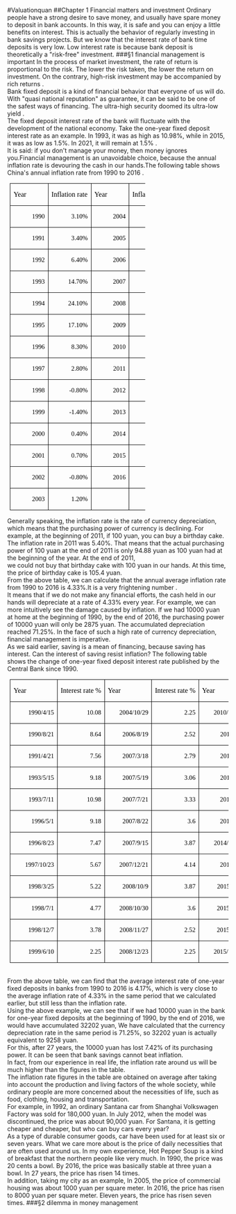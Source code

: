#Valuationquan
##Chapter 1
Financial matters and investment
Ordinary people have a strong desire to save money, and usually have spare money to deposit in bank accounts. In this way, it is safe and you can enjoy a little benefits on interest. This is actually the behavior of regularly investing in bank savings projects. But we know that the interest rate of bank time deposits is very low. Low interest rate is because bank deposit is theoretically a "risk-free" investment.
###§1 financial management is important
In the process of market investment, the rate of return is proportional to the risk. The lower the risk taken, the lower the return on investment. On the contrary, high-risk investment may be accompanied by rich returns .
<br>Bank fixed deposit is a kind of financial behavior that everyone of us will do. With "quasi national reputation" as guarantee, it can be said to be one of the safest ways of financing. The ultra-high security doomed its ultra-low yield .
<br>The fixed deposit interest rate of the bank will fluctuate with the development of the national economy. Take the one-year fixed deposit interest rate as an example. In 1993, it was as high as 10.98%, while in 2015, it was as low as 1.5%. In 2021, it will remain at 1.5% .
<br>It is said: if you don't manage your money, then money ignores you.Financial management is an unavoidable choice, because the annual inflation rate is devouring the cash in our hands.The following table shows China's annual inflation rate from 1990 to 2016 .
<table class="MsoNormalTable" border="1" cellspacing="0" cellpadding="0" width="311" style="width:233.6pt;margin-left:4.65pt;border-collapse:collapse;border:none">
 <tbody><tr style="height:13.5pt">
  <td width="72" nowrap="" style="width:54.0pt;border:solid windowtext 1.0pt;
  padding:0cm 5.4pt 0cm 5.4pt;height:13.5pt">
  <p class="MsoNormal" align="left" style="text-align:left"><span lang="EN-US" style="font-family:Consolas;color:black">Year</span></p>
  </td>
  <td width="84" nowrap="" style="width:62.8pt;border:solid windowtext 1.0pt;
  border-left:none;padding:0cm 5.4pt 0cm 5.4pt;height:13.5pt">
  <p class="MsoNormal" align="left" style="text-align:left"><span lang="EN-US" style="font-family:Consolas;color:black">Inflation rate</span></p>
  </td>
  <td width="72" nowrap="" style="width:54.0pt;border:solid windowtext 1.0pt;
  border-left:none;padding:0cm 5.4pt 0cm 5.4pt;height:13.5pt">
  <p class="MsoNormal" align="left" style="text-align:left"><span lang="EN-US" style="font-family:Consolas;color:black">Year</span></p>
  </td>
  <td width="84" nowrap="" style="width:62.8pt;border:solid windowtext 1.0pt;
  border-left:none;padding:0cm 5.4pt 0cm 5.4pt;height:13.5pt">
  <p class="MsoNormal" align="left" style="text-align:left"><span lang="EN-US" style="font-family:Consolas;color:black">Inflation rate</span></p>
  </td>
 </tr>
 <tr style="height:13.5pt">
  <td width="72" nowrap="" style="width:54.0pt;border:solid windowtext 1.0pt;
  border-top:none;padding:0cm 5.4pt 0cm 5.4pt;height:13.5pt">
  <p class="MsoNormal" align="right" style="text-align:right"><span lang="EN-US" style="font-size:11.0pt;font-family:宋体;color:black">1990</span></p>
  </td>
  <td width="84" nowrap="" style="width:62.8pt;border-top:none;border-left:none;
  border-bottom:solid windowtext 1.0pt;border-right:solid windowtext 1.0pt;
  padding:0cm 5.4pt 0cm 5.4pt;height:13.5pt">
  <p class="MsoNormal" align="right" style="text-align:right"><span lang="EN-US" style="font-size:11.0pt;font-family:宋体;color:black">3.10%</span></p>
  </td>
  <td width="72" nowrap="" style="width:54.0pt;border-top:none;border-left:none;
  border-bottom:solid windowtext 1.0pt;border-right:solid windowtext 1.0pt;
  padding:0cm 5.4pt 0cm 5.4pt;height:13.5pt">
  <p class="MsoNormal" align="right" style="text-align:right"><span lang="EN-US" style="font-size:11.0pt;font-family:宋体;color:black">2004</span></p>
  </td>
  <td width="84" nowrap="" style="width:62.8pt;border-top:none;border-left:none;
  border-bottom:solid windowtext 1.0pt;border-right:solid windowtext 1.0pt;
  padding:0cm 5.4pt 0cm 5.4pt;height:13.5pt">
  <p class="MsoNormal" align="right" style="text-align:right"><span lang="EN-US" style="font-size:11.0pt;font-family:宋体;color:black">3.90%</span></p>
  </td>
 </tr>
 <tr style="height:13.5pt">
  <td width="72" nowrap="" style="width:54.0pt;border:solid windowtext 1.0pt;
  border-top:none;padding:0cm 5.4pt 0cm 5.4pt;height:13.5pt">
  <p class="MsoNormal" align="right" style="text-align:right"><span lang="EN-US" style="font-size:11.0pt;font-family:宋体;color:black">1991</span></p>
  </td>
  <td width="84" nowrap="" style="width:62.8pt;border-top:none;border-left:none;
  border-bottom:solid windowtext 1.0pt;border-right:solid windowtext 1.0pt;
  padding:0cm 5.4pt 0cm 5.4pt;height:13.5pt">
  <p class="MsoNormal" align="right" style="text-align:right"><span lang="EN-US" style="font-size:11.0pt;font-family:宋体;color:black">3.40%</span></p>
  </td>
  <td width="72" nowrap="" style="width:54.0pt;border-top:none;border-left:none;
  border-bottom:solid windowtext 1.0pt;border-right:solid windowtext 1.0pt;
  padding:0cm 5.4pt 0cm 5.4pt;height:13.5pt">
  <p class="MsoNormal" align="right" style="text-align:right"><span lang="EN-US" style="font-size:11.0pt;font-family:宋体;color:black">2005</span></p>
  </td>
  <td width="84" nowrap="" style="width:62.8pt;border-top:none;border-left:none;
  border-bottom:solid windowtext 1.0pt;border-right:solid windowtext 1.0pt;
  padding:0cm 5.4pt 0cm 5.4pt;height:13.5pt">
  <p class="MsoNormal" align="right" style="text-align:right"><span lang="EN-US" style="font-size:11.0pt;font-family:宋体;color:black">1.80%</span></p>
  </td>
 </tr>
 <tr style="height:13.5pt">
  <td width="72" nowrap="" style="width:54.0pt;border:solid windowtext 1.0pt;
  border-top:none;padding:0cm 5.4pt 0cm 5.4pt;height:13.5pt">
  <p class="MsoNormal" align="right" style="text-align:right"><span lang="EN-US" style="font-size:11.0pt;font-family:宋体;color:black">1992</span></p>
  </td>
  <td width="84" nowrap="" style="width:62.8pt;border-top:none;border-left:none;
  border-bottom:solid windowtext 1.0pt;border-right:solid windowtext 1.0pt;
  padding:0cm 5.4pt 0cm 5.4pt;height:13.5pt">
  <p class="MsoNormal" align="right" style="text-align:right"><span lang="EN-US" style="font-size:11.0pt;font-family:宋体;color:black">6.40%</span></p>
  </td>
  <td width="72" nowrap="" style="width:54.0pt;border-top:none;border-left:none;
  border-bottom:solid windowtext 1.0pt;border-right:solid windowtext 1.0pt;
  padding:0cm 5.4pt 0cm 5.4pt;height:13.5pt">
  <p class="MsoNormal" align="right" style="text-align:right"><span lang="EN-US" style="font-size:11.0pt;font-family:宋体;color:black">2006</span></p>
  </td>
  <td width="84" nowrap="" style="width:62.8pt;border-top:none;border-left:none;
  border-bottom:solid windowtext 1.0pt;border-right:solid windowtext 1.0pt;
  padding:0cm 5.4pt 0cm 5.4pt;height:13.5pt">
  <p class="MsoNormal" align="right" style="text-align:right"><span lang="EN-US" style="font-size:11.0pt;font-family:宋体;color:black">1.50%</span></p>
  </td>
 </tr>
 <tr style="height:13.5pt">
  <td width="72" nowrap="" style="width:54.0pt;border:solid windowtext 1.0pt;
  border-top:none;padding:0cm 5.4pt 0cm 5.4pt;height:13.5pt">
  <p class="MsoNormal" align="right" style="text-align:right"><span lang="EN-US" style="font-size:11.0pt;font-family:宋体;color:black">1993</span></p>
  </td>
  <td width="84" nowrap="" style="width:62.8pt;border-top:none;border-left:none;
  border-bottom:solid windowtext 1.0pt;border-right:solid windowtext 1.0pt;
  padding:0cm 5.4pt 0cm 5.4pt;height:13.5pt">
  <p class="MsoNormal" align="right" style="text-align:right"><span lang="EN-US" style="font-size:11.0pt;font-family:宋体;color:black">14.70%</span></p>
  </td>
  <td width="72" nowrap="" style="width:54.0pt;border-top:none;border-left:none;
  border-bottom:solid windowtext 1.0pt;border-right:solid windowtext 1.0pt;
  padding:0cm 5.4pt 0cm 5.4pt;height:13.5pt">
  <p class="MsoNormal" align="right" style="text-align:right"><span lang="EN-US" style="font-size:11.0pt;font-family:宋体;color:black">2007</span></p>
  </td>
  <td width="84" nowrap="" style="width:62.8pt;border-top:none;border-left:none;
  border-bottom:solid windowtext 1.0pt;border-right:solid windowtext 1.0pt;
  padding:0cm 5.4pt 0cm 5.4pt;height:13.5pt">
  <p class="MsoNormal" align="right" style="text-align:right"><span lang="EN-US" style="font-size:11.0pt;font-family:宋体;color:black">4.80%</span></p>
  </td>
 </tr>
 <tr style="height:13.5pt">
  <td width="72" nowrap="" style="width:54.0pt;border:solid windowtext 1.0pt;
  border-top:none;padding:0cm 5.4pt 0cm 5.4pt;height:13.5pt">
  <p class="MsoNormal" align="right" style="text-align:right"><span lang="EN-US" style="font-size:11.0pt;font-family:宋体;color:black">1994</span></p>
  </td>
  <td width="84" nowrap="" style="width:62.8pt;border-top:none;border-left:none;
  border-bottom:solid windowtext 1.0pt;border-right:solid windowtext 1.0pt;
  padding:0cm 5.4pt 0cm 5.4pt;height:13.5pt">
  <p class="MsoNormal" align="right" style="text-align:right"><span lang="EN-US" style="font-size:11.0pt;font-family:宋体;color:black">24.10%</span></p>
  </td>
  <td width="72" nowrap="" style="width:54.0pt;border-top:none;border-left:none;
  border-bottom:solid windowtext 1.0pt;border-right:solid windowtext 1.0pt;
  padding:0cm 5.4pt 0cm 5.4pt;height:13.5pt">
  <p class="MsoNormal" align="right" style="text-align:right"><span lang="EN-US" style="font-size:11.0pt;font-family:宋体;color:black">2008</span></p>
  </td>
  <td width="84" nowrap="" style="width:62.8pt;border-top:none;border-left:none;
  border-bottom:solid windowtext 1.0pt;border-right:solid windowtext 1.0pt;
  padding:0cm 5.4pt 0cm 5.4pt;height:13.5pt">
  <p class="MsoNormal" align="right" style="text-align:right"><span lang="EN-US" style="font-size:11.0pt;font-family:宋体;color:black">5.90%</span></p>
  </td>
 </tr>
 <tr style="height:13.5pt">
  <td width="72" nowrap="" style="width:54.0pt;border:solid windowtext 1.0pt;
  border-top:none;padding:0cm 5.4pt 0cm 5.4pt;height:13.5pt">
  <p class="MsoNormal" align="right" style="text-align:right"><span lang="EN-US" style="font-size:11.0pt;font-family:宋体;color:black">1995</span></p>
  </td>
  <td width="84" nowrap="" style="width:62.8pt;border-top:none;border-left:none;
  border-bottom:solid windowtext 1.0pt;border-right:solid windowtext 1.0pt;
  padding:0cm 5.4pt 0cm 5.4pt;height:13.5pt">
  <p class="MsoNormal" align="right" style="text-align:right"><span lang="EN-US" style="font-size:11.0pt;font-family:宋体;color:black">17.10%</span></p>
  </td>
  <td width="72" nowrap="" style="width:54.0pt;border-top:none;border-left:none;
  border-bottom:solid windowtext 1.0pt;border-right:solid windowtext 1.0pt;
  padding:0cm 5.4pt 0cm 5.4pt;height:13.5pt">
  <p class="MsoNormal" align="right" style="text-align:right"><span lang="EN-US" style="font-size:11.0pt;font-family:宋体;color:black">2009</span></p>
  </td>
  <td width="84" nowrap="" style="width:62.8pt;border-top:none;border-left:none;
  border-bottom:solid windowtext 1.0pt;border-right:solid windowtext 1.0pt;
  padding:0cm 5.4pt 0cm 5.4pt;height:13.5pt">
  <p class="MsoNormal" align="right" style="text-align:right"><span lang="EN-US" style="font-size:11.0pt;font-family:宋体;color:black">-0.70%</span></p>
  </td>
 </tr>
 <tr style="height:13.5pt">
  <td width="72" nowrap="" style="width:54.0pt;border:solid windowtext 1.0pt;
  border-top:none;padding:0cm 5.4pt 0cm 5.4pt;height:13.5pt">
  <p class="MsoNormal" align="right" style="text-align:right"><span lang="EN-US" style="font-size:11.0pt;font-family:宋体;color:black">1996</span></p>
  </td>
  <td width="84" nowrap="" style="width:62.8pt;border-top:none;border-left:none;
  border-bottom:solid windowtext 1.0pt;border-right:solid windowtext 1.0pt;
  padding:0cm 5.4pt 0cm 5.4pt;height:13.5pt">
  <p class="MsoNormal" align="right" style="text-align:right"><span lang="EN-US" style="font-size:11.0pt;font-family:宋体;color:black">8.30%</span></p>
  </td>
  <td width="72" nowrap="" style="width:54.0pt;border-top:none;border-left:none;
  border-bottom:solid windowtext 1.0pt;border-right:solid windowtext 1.0pt;
  padding:0cm 5.4pt 0cm 5.4pt;height:13.5pt">
  <p class="MsoNormal" align="right" style="text-align:right"><span lang="EN-US" style="font-size:11.0pt;font-family:宋体;color:black">2010</span></p>
  </td>
  <td width="84" nowrap="" style="width:62.8pt;border-top:none;border-left:none;
  border-bottom:solid windowtext 1.0pt;border-right:solid windowtext 1.0pt;
  padding:0cm 5.4pt 0cm 5.4pt;height:13.5pt">
  <p class="MsoNormal" align="right" style="text-align:right"><span lang="EN-US" style="font-size:11.0pt;font-family:宋体;color:black">3.30%</span></p>
  </td>
 </tr>
 <tr style="height:13.5pt">
  <td width="72" nowrap="" style="width:54.0pt;border:solid windowtext 1.0pt;
  border-top:none;padding:0cm 5.4pt 0cm 5.4pt;height:13.5pt">
  <p class="MsoNormal" align="right" style="text-align:right"><span lang="EN-US" style="font-size:11.0pt;font-family:宋体;color:black">1997</span></p>
  </td>
  <td width="84" nowrap="" style="width:62.8pt;border-top:none;border-left:none;
  border-bottom:solid windowtext 1.0pt;border-right:solid windowtext 1.0pt;
  padding:0cm 5.4pt 0cm 5.4pt;height:13.5pt">
  <p class="MsoNormal" align="right" style="text-align:right"><span lang="EN-US" style="font-size:11.0pt;font-family:宋体;color:black">2.80%</span></p>
  </td>
  <td width="72" nowrap="" style="width:54.0pt;border-top:none;border-left:none;
  border-bottom:solid windowtext 1.0pt;border-right:solid windowtext 1.0pt;
  padding:0cm 5.4pt 0cm 5.4pt;height:13.5pt">
  <p class="MsoNormal" align="right" style="text-align:right"><span lang="EN-US" style="font-size:11.0pt;font-family:宋体;color:black">2011</span></p>
  </td>
  <td width="84" nowrap="" style="width:62.8pt;border-top:none;border-left:none;
  border-bottom:solid windowtext 1.0pt;border-right:solid windowtext 1.0pt;
  padding:0cm 5.4pt 0cm 5.4pt;height:13.5pt">
  <p class="MsoNormal" align="right" style="text-align:right"><span lang="EN-US" style="font-size:11.0pt;font-family:宋体;color:black">5.40%</span></p>
  </td>
 </tr>
 <tr style="height:13.5pt">
  <td width="72" nowrap="" style="width:54.0pt;border:solid windowtext 1.0pt;
  border-top:none;padding:0cm 5.4pt 0cm 5.4pt;height:13.5pt">
  <p class="MsoNormal" align="right" style="text-align:right"><span lang="EN-US" style="font-size:11.0pt;font-family:宋体;color:black">1998</span></p>
  </td>
  <td width="84" nowrap="" style="width:62.8pt;border-top:none;border-left:none;
  border-bottom:solid windowtext 1.0pt;border-right:solid windowtext 1.0pt;
  padding:0cm 5.4pt 0cm 5.4pt;height:13.5pt">
  <p class="MsoNormal" align="right" style="text-align:right"><span lang="EN-US" style="font-size:11.0pt;font-family:宋体;color:black">-0.80%</span></p>
  </td>
  <td width="72" nowrap="" style="width:54.0pt;border-top:none;border-left:none;
  border-bottom:solid windowtext 1.0pt;border-right:solid windowtext 1.0pt;
  padding:0cm 5.4pt 0cm 5.4pt;height:13.5pt">
  <p class="MsoNormal" align="right" style="text-align:right"><span lang="EN-US" style="font-size:11.0pt;font-family:宋体;color:black">2012</span></p>
  </td>
  <td width="84" nowrap="" style="width:62.8pt;border-top:none;border-left:none;
  border-bottom:solid windowtext 1.0pt;border-right:solid windowtext 1.0pt;
  padding:0cm 5.4pt 0cm 5.4pt;height:13.5pt">
  <p class="MsoNormal" align="right" style="text-align:right"><span lang="EN-US" style="font-size:11.0pt;font-family:宋体;color:black">2.60%</span></p>
  </td>
 </tr>
 <tr style="height:13.5pt">
  <td width="72" nowrap="" style="width:54.0pt;border:solid windowtext 1.0pt;
  border-top:none;padding:0cm 5.4pt 0cm 5.4pt;height:13.5pt">
  <p class="MsoNormal" align="right" style="text-align:right"><span lang="EN-US" style="font-size:11.0pt;font-family:宋体;color:black">1999</span></p>
  </td>
  <td width="84" nowrap="" style="width:62.8pt;border-top:none;border-left:none;
  border-bottom:solid windowtext 1.0pt;border-right:solid windowtext 1.0pt;
  padding:0cm 5.4pt 0cm 5.4pt;height:13.5pt">
  <p class="MsoNormal" align="right" style="text-align:right"><span lang="EN-US" style="font-size:11.0pt;font-family:宋体;color:black">-1.40%</span></p>
  </td>
  <td width="72" nowrap="" style="width:54.0pt;border-top:none;border-left:none;
  border-bottom:solid windowtext 1.0pt;border-right:solid windowtext 1.0pt;
  padding:0cm 5.4pt 0cm 5.4pt;height:13.5pt">
  <p class="MsoNormal" align="right" style="text-align:right"><span lang="EN-US" style="font-size:11.0pt;font-family:宋体;color:black">2013</span></p>
  </td>
  <td width="84" nowrap="" style="width:62.8pt;border-top:none;border-left:none;
  border-bottom:solid windowtext 1.0pt;border-right:solid windowtext 1.0pt;
  padding:0cm 5.4pt 0cm 5.4pt;height:13.5pt">
  <p class="MsoNormal" align="right" style="text-align:right"><span lang="EN-US" style="font-size:11.0pt;font-family:宋体;color:black">3.20%</span></p>
  </td>
 </tr>
 <tr style="height:13.5pt">
  <td width="72" nowrap="" style="width:54.0pt;border:solid windowtext 1.0pt;
  border-top:none;padding:0cm 5.4pt 0cm 5.4pt;height:13.5pt">
  <p class="MsoNormal" align="right" style="text-align:right"><span lang="EN-US" style="font-size:11.0pt;font-family:宋体;color:black">2000</span></p>
  </td>
  <td width="84" nowrap="" style="width:62.8pt;border-top:none;border-left:none;
  border-bottom:solid windowtext 1.0pt;border-right:solid windowtext 1.0pt;
  padding:0cm 5.4pt 0cm 5.4pt;height:13.5pt">
  <p class="MsoNormal" align="right" style="text-align:right"><span lang="EN-US" style="font-size:11.0pt;font-family:宋体;color:black">0.40%</span></p>
  </td>
  <td width="72" nowrap="" style="width:54.0pt;border-top:none;border-left:none;
  border-bottom:solid windowtext 1.0pt;border-right:solid windowtext 1.0pt;
  padding:0cm 5.4pt 0cm 5.4pt;height:13.5pt">
  <p class="MsoNormal" align="right" style="text-align:right"><span lang="EN-US" style="font-size:11.0pt;font-family:宋体;color:black">2014</span></p>
  </td>
  <td width="84" nowrap="" style="width:62.8pt;border-top:none;border-left:none;
  border-bottom:solid windowtext 1.0pt;border-right:solid windowtext 1.0pt;
  padding:0cm 5.4pt 0cm 5.4pt;height:13.5pt">
  <p class="MsoNormal" align="right" style="text-align:right"><span lang="EN-US" style="font-size:11.0pt;font-family:宋体;color:black">1.50%</span></p>
  </td>
 </tr>
 <tr style="height:13.5pt">
  <td width="72" nowrap="" style="width:54.0pt;border:solid windowtext 1.0pt;
  border-top:none;padding:0cm 5.4pt 0cm 5.4pt;height:13.5pt">
  <p class="MsoNormal" align="right" style="text-align:right"><span lang="EN-US" style="font-size:11.0pt;font-family:宋体;color:black">2001</span></p>
  </td>
  <td width="84" nowrap="" style="width:62.8pt;border-top:none;border-left:none;
  border-bottom:solid windowtext 1.0pt;border-right:solid windowtext 1.0pt;
  padding:0cm 5.4pt 0cm 5.4pt;height:13.5pt">
  <p class="MsoNormal" align="right" style="text-align:right"><span lang="EN-US" style="font-size:11.0pt;font-family:宋体;color:black">0.70%</span></p>
  </td>
  <td width="72" nowrap="" style="width:54.0pt;border-top:none;border-left:none;
  border-bottom:solid windowtext 1.0pt;border-right:solid windowtext 1.0pt;
  padding:0cm 5.4pt 0cm 5.4pt;height:13.5pt">
  <p class="MsoNormal" align="right" style="text-align:right"><span lang="EN-US" style="font-size:11.0pt;font-family:宋体;color:black">2015</span></p>
  </td>
  <td width="84" nowrap="" style="width:62.8pt;border-top:none;border-left:none;
  border-bottom:solid windowtext 1.0pt;border-right:solid windowtext 1.0pt;
  padding:0cm 5.4pt 0cm 5.4pt;height:13.5pt">
  <p class="MsoNormal" align="right" style="text-align:right"><span lang="EN-US" style="font-size:11.0pt;font-family:宋体;color:black">1.40%</span></p>
  </td>
 </tr>
 <tr style="height:13.5pt">
  <td width="72" nowrap="" style="width:54.0pt;border:solid windowtext 1.0pt;
  border-top:none;padding:0cm 5.4pt 0cm 5.4pt;height:13.5pt">
  <p class="MsoNormal" align="right" style="text-align:right"><span lang="EN-US" style="font-size:11.0pt;font-family:宋体;color:black">2002</span></p>
  </td>
  <td width="84" nowrap="" style="width:62.8pt;border-top:none;border-left:none;
  border-bottom:solid windowtext 1.0pt;border-right:solid windowtext 1.0pt;
  padding:0cm 5.4pt 0cm 5.4pt;height:13.5pt">
  <p class="MsoNormal" align="right" style="text-align:right"><span lang="EN-US" style="font-size:11.0pt;font-family:宋体;color:black">-0.80%</span></p>
  </td>
  <td width="72" nowrap="" style="width:54.0pt;border-top:none;border-left:none;
  border-bottom:solid windowtext 1.0pt;border-right:solid windowtext 1.0pt;
  padding:0cm 5.4pt 0cm 5.4pt;height:13.5pt">
  <p class="MsoNormal" align="right" style="text-align:right"><span lang="EN-US" style="font-size:11.0pt;font-family:宋体;color:black">2016</span></p>
  </td>
  <td width="84" nowrap="" style="width:62.8pt;border-top:none;border-left:none;
  border-bottom:solid windowtext 1.0pt;border-right:solid windowtext 1.0pt;
  padding:0cm 5.4pt 0cm 5.4pt;height:13.5pt">
  <p class="MsoNormal" align="right" style="text-align:right"><span lang="EN-US" style="font-size:11.0pt;font-family:宋体;color:black">3%</span></p>
  </td>
 </tr>
 <tr style="height:13.5pt">
  <td width="72" nowrap="" style="width:54.0pt;border:solid windowtext 1.0pt;
  border-top:none;padding:0cm 5.4pt 0cm 5.4pt;height:13.5pt">
  <p class="MsoNormal" align="right" style="text-align:right"><span lang="EN-US" style="font-size:11.0pt;font-family:宋体;color:black">2003</span></p>
  </td>
  <td width="84" nowrap="" style="width:62.8pt;border-top:none;border-left:none;
  border-bottom:solid windowtext 1.0pt;border-right:solid windowtext 1.0pt;
  padding:0cm 5.4pt 0cm 5.4pt;height:13.5pt">
  <p class="MsoNormal" align="right" style="text-align:right"><span lang="EN-US" style="font-size:11.0pt;font-family:宋体;color:black">1.20%</span></p>
  </td>
  <td width="72" nowrap="" style="width:54.0pt;border-top:none;border-left:none;
  border-bottom:solid windowtext 1.0pt;border-right:solid windowtext 1.0pt;
  padding:0cm 5.4pt 0cm 5.4pt;height:13.5pt"></td>
  <td width="84" nowrap="" style="width:62.8pt;border-top:none;border-left:none;
  border-bottom:solid windowtext 1.0pt;border-right:solid windowtext 1.0pt;
  padding:0cm 5.4pt 0cm 5.4pt;height:13.5pt"></td>
 </tr>
</tbody></table>		
Generally speaking, the inflation rate is the rate of currency depreciation, which means that the purchasing power of currency is declining. For example, at the beginning of 2011, if 100 yuan, you can buy a birthday cake. The inflation rate in 2011 was 5.40%. That means that the actual purchasing power of 100 yuan at the end of 2011 is only 94.88 yuan as 100 yuan had at the beginning of the year. At the end of 2011, 
<br>we could not buy that birthday cake with 100 yuan in our hands. At this time, the price of birthday cake is 105.4 yuan.
<br>From the above table, we can calculate that the annual average inflation rate from 1990 to 2016 is 4.33%.It is a very frightening number .
<br>It means that if we do not make any financial efforts, the cash held in our hands will depreciate at a rate of 4.33% every year. For example, we can more intuitively see the damage caused by inflation. If we had 10000 yuan at home at the beginning of 1990, by the end of 2016, the purchasing power of 10000 yuan will only be 2875 yuan. The accumulated depreciation reached 71.25%. 
In the face of such a high rate of currency depreciation, financial management is imperative.
<br>As we said earlier, saving is a mean of financing, because saving has interest. Can the interest of saving resist inflation? The following table shows the change of one-year fixed deposit interest rate published by the Central Bank since 1990.
<table class="MsoNormalTable" border="1" cellspacing="0" cellpadding="0" width="504" style="width:378.0pt;margin-left:4.65pt;border-collapse:collapse;border:none">
 <tbody><tr style="height:13.5pt">
  <td width="93" nowrap="" style="width:70.0pt;border:solid windowtext 1.0pt;
  padding:0cm 5.4pt 0cm 5.4pt;height:13.5pt">
  <p class="MsoNormal" align="left" style="text-align:left"><span lang="EN-US" style="font-family:Consolas;color:black">Year</span></p>
  </td>
  <td width="76" nowrap="" style="width:57.0pt;border:solid windowtext 1.0pt;
  border-left:none;padding:0cm 5.4pt 0cm 5.4pt;height:13.5pt">
  <p class="MsoNormal" align="left" style="text-align:left"><span lang="EN-US" style="font-family:Consolas;color:black">Interest rate %</span></p>
  </td>
  <td width="93" nowrap="" style="width:70.0pt;border:solid windowtext 1.0pt;
  border-left:none;padding:0cm 5.4pt 0cm 5.4pt;height:13.5pt">
  <p class="MsoNormal" align="left" style="text-align:left"><span lang="EN-US" style="font-family:Consolas;color:black">Year</span></p>
  </td>
  <td width="76" nowrap="" style="width:57.0pt;border:solid windowtext 1.0pt;
  border-left:none;padding:0cm 5.4pt 0cm 5.4pt;height:13.5pt">
  <p class="MsoNormal" align="left" style="text-align:left"><span lang="EN-US" style="font-family:Consolas;color:black">Interest rate %</span></p>
  </td>
  <td width="93" nowrap="" style="width:70.0pt;border:solid windowtext 1.0pt;
  border-left:none;padding:0cm 5.4pt 0cm 5.4pt;height:13.5pt">
  <p class="MsoNormal" align="left" style="text-align:left"><span lang="EN-US" style="font-family:Consolas;color:black">Year</span></p>
  </td>
  <td width="72" nowrap="" style="width:54.0pt;border:solid windowtext 1.0pt;
  border-left:none;padding:0cm 5.4pt 0cm 5.4pt;height:13.5pt">
  <p class="MsoNormal" align="left" style="text-align:left"><span lang="EN-US" style="font-family:Consolas;color:black">Interest rate %</span></p>
  </td>
 </tr>
 <tr style="height:13.5pt">
  <td width="93" nowrap="" style="width:70.0pt;border:solid windowtext 1.0pt;
  border-top:none;padding:0cm 5.4pt 0cm 5.4pt;height:13.5pt">
  <p class="MsoNormal" align="right" style="text-align:right"><span lang="EN-US" style="font-size:11.0pt;font-family:宋体;color:black">1990/4/15</span></p>
  </td>
  <td width="76" nowrap="" style="width:57.0pt;border-top:none;border-left:none;
  border-bottom:solid windowtext 1.0pt;border-right:solid windowtext 1.0pt;
  padding:0cm 5.4pt 0cm 5.4pt;height:13.5pt">
  <p class="MsoNormal" align="right" style="text-align:right"><span lang="EN-US" style="font-size:11.0pt;font-family:宋体;color:black">10.08</span></p>
  </td>
  <td width="93" nowrap="" style="width:70.0pt;border-top:none;border-left:none;
  border-bottom:solid windowtext 1.0pt;border-right:solid windowtext 1.0pt;
  padding:0cm 5.4pt 0cm 5.4pt;height:13.5pt">
  <p class="MsoNormal" align="right" style="text-align:right"><span lang="EN-US" style="font-size:11.0pt;font-family:宋体;color:black">2004/10/29</span></p>
  </td>
  <td width="76" nowrap="" style="width:57.0pt;border-top:none;border-left:none;
  border-bottom:solid windowtext 1.0pt;border-right:solid windowtext 1.0pt;
  padding:0cm 5.4pt 0cm 5.4pt;height:13.5pt">
  <p class="MsoNormal" align="right" style="text-align:right"><span lang="EN-US" style="font-size:11.0pt;font-family:宋体;color:black">2.25</span></p>
  </td>
  <td width="93" nowrap="" style="width:70.0pt;border-top:none;border-left:none;
  border-bottom:solid windowtext 1.0pt;border-right:solid windowtext 1.0pt;
  padding:0cm 5.4pt 0cm 5.4pt;height:13.5pt">
  <p class="MsoNormal" align="right" style="text-align:right"><span lang="EN-US" style="font-size:11.0pt;font-family:宋体;color:black">2010/12/26</span></p>
  </td>
  <td width="72" nowrap="" style="width:54.0pt;border-top:none;border-left:none;
  border-bottom:solid windowtext 1.0pt;border-right:solid windowtext 1.0pt;
  padding:0cm 5.4pt 0cm 5.4pt;height:13.5pt">
  <p class="MsoNormal" align="right" style="text-align:right"><span lang="EN-US" style="font-size:11.0pt;font-family:宋体;color:black">2.75</span></p>
  </td>
 </tr>
 <tr style="height:13.5pt">
  <td width="93" nowrap="" style="width:70.0pt;border:solid windowtext 1.0pt;
  border-top:none;padding:0cm 5.4pt 0cm 5.4pt;height:13.5pt">
  <p class="MsoNormal" align="right" style="text-align:right"><span lang="EN-US" style="font-size:11.0pt;font-family:宋体;color:black">1990/8/21</span></p>
  </td>
  <td width="76" nowrap="" style="width:57.0pt;border-top:none;border-left:none;
  border-bottom:solid windowtext 1.0pt;border-right:solid windowtext 1.0pt;
  padding:0cm 5.4pt 0cm 5.4pt;height:13.5pt">
  <p class="MsoNormal" align="right" style="text-align:right"><span lang="EN-US" style="font-size:11.0pt;font-family:宋体;color:black">8.64</span></p>
  </td>
  <td width="93" nowrap="" style="width:70.0pt;border-top:none;border-left:none;
  border-bottom:solid windowtext 1.0pt;border-right:solid windowtext 1.0pt;
  padding:0cm 5.4pt 0cm 5.4pt;height:13.5pt">
  <p class="MsoNormal" align="right" style="text-align:right"><span lang="EN-US" style="font-size:11.0pt;font-family:宋体;color:black">2006/8/19</span></p>
  </td>
  <td width="76" nowrap="" style="width:57.0pt;border-top:none;border-left:none;
  border-bottom:solid windowtext 1.0pt;border-right:solid windowtext 1.0pt;
  padding:0cm 5.4pt 0cm 5.4pt;height:13.5pt">
  <p class="MsoNormal" align="right" style="text-align:right"><span lang="EN-US" style="font-size:11.0pt;font-family:宋体;color:black">2.52</span></p>
  </td>
  <td width="93" nowrap="" style="width:70.0pt;border-top:none;border-left:none;
  border-bottom:solid windowtext 1.0pt;border-right:solid windowtext 1.0pt;
  padding:0cm 5.4pt 0cm 5.4pt;height:13.5pt">
  <p class="MsoNormal" align="right" style="text-align:right"><span lang="EN-US" style="font-size:11.0pt;font-family:宋体;color:black">2011/2/9</span></p>
  </td>
  <td width="72" nowrap="" style="width:54.0pt;border-top:none;border-left:none;
  border-bottom:solid windowtext 1.0pt;border-right:solid windowtext 1.0pt;
  padding:0cm 5.4pt 0cm 5.4pt;height:13.5pt">
  <p class="MsoNormal" align="right" style="text-align:right"><span lang="EN-US" style="font-size:11.0pt;font-family:宋体;color:black">3</span></p>
  </td>
 </tr>
 <tr style="height:13.5pt">
  <td width="93" nowrap="" style="width:70.0pt;border:solid windowtext 1.0pt;
  border-top:none;padding:0cm 5.4pt 0cm 5.4pt;height:13.5pt">
  <p class="MsoNormal" align="right" style="text-align:right"><span lang="EN-US" style="font-size:11.0pt;font-family:宋体;color:black">1991/4/21</span></p>
  </td>
  <td width="76" nowrap="" style="width:57.0pt;border-top:none;border-left:none;
  border-bottom:solid windowtext 1.0pt;border-right:solid windowtext 1.0pt;
  padding:0cm 5.4pt 0cm 5.4pt;height:13.5pt">
  <p class="MsoNormal" align="right" style="text-align:right"><span lang="EN-US" style="font-size:11.0pt;font-family:宋体;color:black">7.56</span></p>
  </td>
  <td width="93" nowrap="" style="width:70.0pt;border-top:none;border-left:none;
  border-bottom:solid windowtext 1.0pt;border-right:solid windowtext 1.0pt;
  padding:0cm 5.4pt 0cm 5.4pt;height:13.5pt">
  <p class="MsoNormal" align="right" style="text-align:right"><span lang="EN-US" style="font-size:11.0pt;font-family:宋体;color:black">2007/3/18</span></p>
  </td>
  <td width="76" nowrap="" style="width:57.0pt;border-top:none;border-left:none;
  border-bottom:solid windowtext 1.0pt;border-right:solid windowtext 1.0pt;
  padding:0cm 5.4pt 0cm 5.4pt;height:13.5pt">
  <p class="MsoNormal" align="right" style="text-align:right"><span lang="EN-US" style="font-size:11.0pt;font-family:宋体;color:black">2.79</span></p>
  </td>
  <td width="93" nowrap="" style="width:70.0pt;border-top:none;border-left:none;
  border-bottom:solid windowtext 1.0pt;border-right:solid windowtext 1.0pt;
  padding:0cm 5.4pt 0cm 5.4pt;height:13.5pt">
  <p class="MsoNormal" align="right" style="text-align:right"><span lang="EN-US" style="font-size:11.0pt;font-family:宋体;color:black">2011/4/6</span></p>
  </td>
  <td width="72" nowrap="" style="width:54.0pt;border-top:none;border-left:none;
  border-bottom:solid windowtext 1.0pt;border-right:solid windowtext 1.0pt;
  padding:0cm 5.4pt 0cm 5.4pt;height:13.5pt">
  <p class="MsoNormal" align="right" style="text-align:right"><span lang="EN-US" style="font-size:11.0pt;font-family:宋体;color:black">3.25</span></p>
  </td>
 </tr>
 <tr style="height:13.5pt">
  <td width="93" nowrap="" style="width:70.0pt;border:solid windowtext 1.0pt;
  border-top:none;padding:0cm 5.4pt 0cm 5.4pt;height:13.5pt">
  <p class="MsoNormal" align="right" style="text-align:right"><span lang="EN-US" style="font-size:11.0pt;font-family:宋体;color:black">1993/5/15</span></p>
  </td>
  <td width="76" nowrap="" style="width:57.0pt;border-top:none;border-left:none;
  border-bottom:solid windowtext 1.0pt;border-right:solid windowtext 1.0pt;
  padding:0cm 5.4pt 0cm 5.4pt;height:13.5pt">
  <p class="MsoNormal" align="right" style="text-align:right"><span lang="EN-US" style="font-size:11.0pt;font-family:宋体;color:black">9.18</span></p>
  </td>
  <td width="93" nowrap="" style="width:70.0pt;border-top:none;border-left:none;
  border-bottom:solid windowtext 1.0pt;border-right:solid windowtext 1.0pt;
  padding:0cm 5.4pt 0cm 5.4pt;height:13.5pt">
  <p class="MsoNormal" align="right" style="text-align:right"><span lang="EN-US" style="font-size:11.0pt;font-family:宋体;color:black">2007/5/19</span></p>
  </td>
  <td width="76" nowrap="" style="width:57.0pt;border-top:none;border-left:none;
  border-bottom:solid windowtext 1.0pt;border-right:solid windowtext 1.0pt;
  padding:0cm 5.4pt 0cm 5.4pt;height:13.5pt">
  <p class="MsoNormal" align="right" style="text-align:right"><span lang="EN-US" style="font-size:11.0pt;font-family:宋体;color:black">3.06</span></p>
  </td>
  <td width="93" nowrap="" style="width:70.0pt;border-top:none;border-left:none;
  border-bottom:solid windowtext 1.0pt;border-right:solid windowtext 1.0pt;
  padding:0cm 5.4pt 0cm 5.4pt;height:13.5pt">
  <p class="MsoNormal" align="right" style="text-align:right"><span lang="EN-US" style="font-size:11.0pt;font-family:宋体;color:black">2011/7/7</span></p>
  </td>
  <td width="72" nowrap="" style="width:54.0pt;border-top:none;border-left:none;
  border-bottom:solid windowtext 1.0pt;border-right:solid windowtext 1.0pt;
  padding:0cm 5.4pt 0cm 5.4pt;height:13.5pt">
  <p class="MsoNormal" align="right" style="text-align:right"><span lang="EN-US" style="font-size:11.0pt;font-family:宋体;color:black">3.5</span></p>
  </td>
 </tr>
 <tr style="height:13.5pt">
  <td width="93" nowrap="" style="width:70.0pt;border:solid windowtext 1.0pt;
  border-top:none;padding:0cm 5.4pt 0cm 5.4pt;height:13.5pt">
  <p class="MsoNormal" align="right" style="text-align:right"><span lang="EN-US" style="font-size:11.0pt;font-family:宋体;color:black">1993/7/11</span></p>
  </td>
  <td width="76" nowrap="" style="width:57.0pt;border-top:none;border-left:none;
  border-bottom:solid windowtext 1.0pt;border-right:solid windowtext 1.0pt;
  padding:0cm 5.4pt 0cm 5.4pt;height:13.5pt">
  <p class="MsoNormal" align="right" style="text-align:right"><span lang="EN-US" style="font-size:11.0pt;font-family:宋体;color:black">10.98</span></p>
  </td>
  <td width="93" nowrap="" style="width:70.0pt;border-top:none;border-left:none;
  border-bottom:solid windowtext 1.0pt;border-right:solid windowtext 1.0pt;
  padding:0cm 5.4pt 0cm 5.4pt;height:13.5pt">
  <p class="MsoNormal" align="right" style="text-align:right"><span lang="EN-US" style="font-size:11.0pt;font-family:宋体;color:black">2007/7/21</span></p>
  </td>
  <td width="76" nowrap="" style="width:57.0pt;border-top:none;border-left:none;
  border-bottom:solid windowtext 1.0pt;border-right:solid windowtext 1.0pt;
  padding:0cm 5.4pt 0cm 5.4pt;height:13.5pt">
  <p class="MsoNormal" align="right" style="text-align:right"><span lang="EN-US" style="font-size:11.0pt;font-family:宋体;color:black">3.33</span></p>
  </td>
  <td width="93" nowrap="" style="width:70.0pt;border-top:none;border-left:none;
  border-bottom:solid windowtext 1.0pt;border-right:solid windowtext 1.0pt;
  padding:0cm 5.4pt 0cm 5.4pt;height:13.5pt">
  <p class="MsoNormal" align="right" style="text-align:right"><span lang="EN-US" style="font-size:11.0pt;font-family:宋体;color:black">2012/6/8</span></p>
  </td>
  <td width="72" nowrap="" style="width:54.0pt;border-top:none;border-left:none;
  border-bottom:solid windowtext 1.0pt;border-right:solid windowtext 1.0pt;
  padding:0cm 5.4pt 0cm 5.4pt;height:13.5pt">
  <p class="MsoNormal" align="right" style="text-align:right"><span lang="EN-US" style="font-size:11.0pt;font-family:宋体;color:black">3.25</span></p>
  </td>
 </tr>
 <tr style="height:13.5pt">
  <td width="93" nowrap="" style="width:70.0pt;border:solid windowtext 1.0pt;
  border-top:none;padding:0cm 5.4pt 0cm 5.4pt;height:13.5pt">
  <p class="MsoNormal" align="right" style="text-align:right"><span lang="EN-US" style="font-size:11.0pt;font-family:宋体;color:black">1996/5/1</span></p>
  </td>
  <td width="76" nowrap="" style="width:57.0pt;border-top:none;border-left:none;
  border-bottom:solid windowtext 1.0pt;border-right:solid windowtext 1.0pt;
  padding:0cm 5.4pt 0cm 5.4pt;height:13.5pt">
  <p class="MsoNormal" align="right" style="text-align:right"><span lang="EN-US" style="font-size:11.0pt;font-family:宋体;color:black">9.18</span></p>
  </td>
  <td width="93" nowrap="" style="width:70.0pt;border-top:none;border-left:none;
  border-bottom:solid windowtext 1.0pt;border-right:solid windowtext 1.0pt;
  padding:0cm 5.4pt 0cm 5.4pt;height:13.5pt">
  <p class="MsoNormal" align="right" style="text-align:right"><span lang="EN-US" style="font-size:11.0pt;font-family:宋体;color:black">2007/8/22</span></p>
  </td>
  <td width="76" nowrap="" style="width:57.0pt;border-top:none;border-left:none;
  border-bottom:solid windowtext 1.0pt;border-right:solid windowtext 1.0pt;
  padding:0cm 5.4pt 0cm 5.4pt;height:13.5pt">
  <p class="MsoNormal" align="right" style="text-align:right"><span lang="EN-US" style="font-size:11.0pt;font-family:宋体;color:black">3.6</span></p>
  </td>
  <td width="93" nowrap="" style="width:70.0pt;border-top:none;border-left:none;
  border-bottom:solid windowtext 1.0pt;border-right:solid windowtext 1.0pt;
  padding:0cm 5.4pt 0cm 5.4pt;height:13.5pt">
  <p class="MsoNormal" align="right" style="text-align:right"><span lang="EN-US" style="font-size:11.0pt;font-family:宋体;color:black">2012/7/6</span></p>
  </td>
  <td width="72" nowrap="" style="width:54.0pt;border-top:none;border-left:none;
  border-bottom:solid windowtext 1.0pt;border-right:solid windowtext 1.0pt;
  padding:0cm 5.4pt 0cm 5.4pt;height:13.5pt">
  <p class="MsoNormal" align="right" style="text-align:right"><span lang="EN-US" style="font-size:11.0pt;font-family:宋体;color:black">3</span></p>
  </td>
 </tr>
 <tr style="height:13.5pt">
  <td width="93" nowrap="" style="width:70.0pt;border:solid windowtext 1.0pt;
  border-top:none;padding:0cm 5.4pt 0cm 5.4pt;height:13.5pt">
  <p class="MsoNormal" align="right" style="text-align:right"><span lang="EN-US" style="font-size:11.0pt;font-family:宋体;color:black">1996/8/23</span></p>
  </td>
  <td width="76" nowrap="" style="width:57.0pt;border-top:none;border-left:none;
  border-bottom:solid windowtext 1.0pt;border-right:solid windowtext 1.0pt;
  padding:0cm 5.4pt 0cm 5.4pt;height:13.5pt">
  <p class="MsoNormal" align="right" style="text-align:right"><span lang="EN-US" style="font-size:11.0pt;font-family:宋体;color:black">7.47</span></p>
  </td>
  <td width="93" nowrap="" style="width:70.0pt;border-top:none;border-left:none;
  border-bottom:solid windowtext 1.0pt;border-right:solid windowtext 1.0pt;
  padding:0cm 5.4pt 0cm 5.4pt;height:13.5pt">
  <p class="MsoNormal" align="right" style="text-align:right"><span lang="EN-US" style="font-size:11.0pt;font-family:宋体;color:black">2007/9/15</span></p>
  </td>
  <td width="76" nowrap="" style="width:57.0pt;border-top:none;border-left:none;
  border-bottom:solid windowtext 1.0pt;border-right:solid windowtext 1.0pt;
  padding:0cm 5.4pt 0cm 5.4pt;height:13.5pt">
  <p class="MsoNormal" align="right" style="text-align:right"><span lang="EN-US" style="font-size:11.0pt;font-family:宋体;color:black">3.87</span></p>
  </td>
  <td width="93" nowrap="" style="width:70.0pt;border-top:none;border-left:none;
  border-bottom:solid windowtext 1.0pt;border-right:solid windowtext 1.0pt;
  padding:0cm 5.4pt 0cm 5.4pt;height:13.5pt">
  <p class="MsoNormal" align="right" style="text-align:right"><span lang="EN-US" style="font-size:11.0pt;font-family:宋体;color:black">2014/11/22</span></p>
  </td>
  <td width="72" nowrap="" style="width:54.0pt;border-top:none;border-left:none;
  border-bottom:solid windowtext 1.0pt;border-right:solid windowtext 1.0pt;
  padding:0cm 5.4pt 0cm 5.4pt;height:13.5pt">
  <p class="MsoNormal" align="right" style="text-align:right"><span lang="EN-US" style="font-size:11.0pt;font-family:宋体;color:black">2.75</span></p>
  </td>
 </tr>
 <tr style="height:13.5pt">
  <td width="93" nowrap="" style="width:70.0pt;border:solid windowtext 1.0pt;
  border-top:none;padding:0cm 5.4pt 0cm 5.4pt;height:13.5pt">
  <p class="MsoNormal" align="right" style="text-align:right"><span lang="EN-US" style="font-size:11.0pt;font-family:宋体;color:black">1997/10/23</span></p>
  </td>
  <td width="76" nowrap="" style="width:57.0pt;border-top:none;border-left:none;
  border-bottom:solid windowtext 1.0pt;border-right:solid windowtext 1.0pt;
  padding:0cm 5.4pt 0cm 5.4pt;height:13.5pt">
  <p class="MsoNormal" align="right" style="text-align:right"><span lang="EN-US" style="font-size:11.0pt;font-family:宋体;color:black">5.67</span></p>
  </td>
  <td width="93" nowrap="" style="width:70.0pt;border-top:none;border-left:none;
  border-bottom:solid windowtext 1.0pt;border-right:solid windowtext 1.0pt;
  padding:0cm 5.4pt 0cm 5.4pt;height:13.5pt">
  <p class="MsoNormal" align="right" style="text-align:right"><span lang="EN-US" style="font-size:11.0pt;font-family:宋体;color:black">2007/12/21</span></p>
  </td>
  <td width="76" nowrap="" style="width:57.0pt;border-top:none;border-left:none;
  border-bottom:solid windowtext 1.0pt;border-right:solid windowtext 1.0pt;
  padding:0cm 5.4pt 0cm 5.4pt;height:13.5pt">
  <p class="MsoNormal" align="right" style="text-align:right"><span lang="EN-US" style="font-size:11.0pt;font-family:宋体;color:black">4.14</span></p>
  </td>
  <td width="93" nowrap="" style="width:70.0pt;border-top:none;border-left:none;
  border-bottom:solid windowtext 1.0pt;border-right:solid windowtext 1.0pt;
  padding:0cm 5.4pt 0cm 5.4pt;height:13.5pt">
  <p class="MsoNormal" align="right" style="text-align:right"><span lang="EN-US" style="font-size:11.0pt;font-family:宋体;color:black">2015/3/1</span></p>
  </td>
  <td width="72" nowrap="" style="width:54.0pt;border-top:none;border-left:none;
  border-bottom:solid windowtext 1.0pt;border-right:solid windowtext 1.0pt;
  padding:0cm 5.4pt 0cm 5.4pt;height:13.5pt">
  <p class="MsoNormal" align="right" style="text-align:right"><span lang="EN-US" style="font-size:11.0pt;font-family:宋体;color:black">2.5</span></p>
  </td>
 </tr>
 <tr style="height:13.5pt">
  <td width="93" nowrap="" style="width:70.0pt;border:solid windowtext 1.0pt;
  border-top:none;padding:0cm 5.4pt 0cm 5.4pt;height:13.5pt">
  <p class="MsoNormal" align="right" style="text-align:right"><span lang="EN-US" style="font-size:11.0pt;font-family:宋体;color:black">1998/3/25</span></p>
  </td>
  <td width="76" nowrap="" style="width:57.0pt;border-top:none;border-left:none;
  border-bottom:solid windowtext 1.0pt;border-right:solid windowtext 1.0pt;
  padding:0cm 5.4pt 0cm 5.4pt;height:13.5pt">
  <p class="MsoNormal" align="right" style="text-align:right"><span lang="EN-US" style="font-size:11.0pt;font-family:宋体;color:black">5.22</span></p>
  </td>
  <td width="93" nowrap="" style="width:70.0pt;border-top:none;border-left:none;
  border-bottom:solid windowtext 1.0pt;border-right:solid windowtext 1.0pt;
  padding:0cm 5.4pt 0cm 5.4pt;height:13.5pt">
  <p class="MsoNormal" align="right" style="text-align:right"><span lang="EN-US" style="font-size:11.0pt;font-family:宋体;color:black">2008/10/9</span></p>
  </td>
  <td width="76" nowrap="" style="width:57.0pt;border-top:none;border-left:none;
  border-bottom:solid windowtext 1.0pt;border-right:solid windowtext 1.0pt;
  padding:0cm 5.4pt 0cm 5.4pt;height:13.5pt">
  <p class="MsoNormal" align="right" style="text-align:right"><span lang="EN-US" style="font-size:11.0pt;font-family:宋体;color:black">3.87</span></p>
  </td>
  <td width="93" nowrap="" style="width:70.0pt;border-top:none;border-left:none;
  border-bottom:solid windowtext 1.0pt;border-right:solid windowtext 1.0pt;
  padding:0cm 5.4pt 0cm 5.4pt;height:13.5pt">
  <p class="MsoNormal" align="right" style="text-align:right"><span lang="EN-US" style="font-size:11.0pt;font-family:宋体;color:black">2015/5/11</span></p>
  </td>
  <td width="72" nowrap="" style="width:54.0pt;border-top:none;border-left:none;
  border-bottom:solid windowtext 1.0pt;border-right:solid windowtext 1.0pt;
  padding:0cm 5.4pt 0cm 5.4pt;height:13.5pt">
  <p class="MsoNormal" align="right" style="text-align:right"><span lang="EN-US" style="font-size:11.0pt;font-family:宋体;color:black">2.25</span></p>
  </td>
 </tr>
 <tr style="height:13.5pt">
  <td width="93" nowrap="" style="width:70.0pt;border:solid windowtext 1.0pt;
  border-top:none;padding:0cm 5.4pt 0cm 5.4pt;height:13.5pt">
  <p class="MsoNormal" align="right" style="text-align:right"><span lang="EN-US" style="font-size:11.0pt;font-family:宋体;color:black">1998/7/1</span></p>
  </td>
  <td width="76" nowrap="" style="width:57.0pt;border-top:none;border-left:none;
  border-bottom:solid windowtext 1.0pt;border-right:solid windowtext 1.0pt;
  padding:0cm 5.4pt 0cm 5.4pt;height:13.5pt">
  <p class="MsoNormal" align="right" style="text-align:right"><span lang="EN-US" style="font-size:11.0pt;font-family:宋体;color:black">4.77</span></p>
  </td>
  <td width="93" nowrap="" style="width:70.0pt;border-top:none;border-left:none;
  border-bottom:solid windowtext 1.0pt;border-right:solid windowtext 1.0pt;
  padding:0cm 5.4pt 0cm 5.4pt;height:13.5pt">
  <p class="MsoNormal" align="right" style="text-align:right"><span lang="EN-US" style="font-size:11.0pt;font-family:宋体;color:black">2008/10/30</span></p>
  </td>
  <td width="76" nowrap="" style="width:57.0pt;border-top:none;border-left:none;
  border-bottom:solid windowtext 1.0pt;border-right:solid windowtext 1.0pt;
  padding:0cm 5.4pt 0cm 5.4pt;height:13.5pt">
  <p class="MsoNormal" align="right" style="text-align:right"><span lang="EN-US" style="font-size:11.0pt;font-family:宋体;color:black">3.6</span></p>
  </td>
  <td width="93" nowrap="" style="width:70.0pt;border-top:none;border-left:none;
  border-bottom:solid windowtext 1.0pt;border-right:solid windowtext 1.0pt;
  padding:0cm 5.4pt 0cm 5.4pt;height:13.5pt">
  <p class="MsoNormal" align="right" style="text-align:right"><span lang="EN-US" style="font-size:11.0pt;font-family:宋体;color:black">2015/6/28</span></p>
  </td>
  <td width="72" nowrap="" style="width:54.0pt;border-top:none;border-left:none;
  border-bottom:solid windowtext 1.0pt;border-right:solid windowtext 1.0pt;
  padding:0cm 5.4pt 0cm 5.4pt;height:13.5pt">
  <p class="MsoNormal" align="right" style="text-align:right"><span lang="EN-US" style="font-size:11.0pt;font-family:宋体;color:black">2</span></p>
  </td>
 </tr>
 <tr style="height:13.5pt">
  <td width="93" nowrap="" style="width:70.0pt;border:solid windowtext 1.0pt;
  border-top:none;padding:0cm 5.4pt 0cm 5.4pt;height:13.5pt">
  <p class="MsoNormal" align="right" style="text-align:right"><span lang="EN-US" style="font-size:11.0pt;font-family:宋体;color:black">1998/12/7</span></p>
  </td>
  <td width="76" nowrap="" style="width:57.0pt;border-top:none;border-left:none;
  border-bottom:solid windowtext 1.0pt;border-right:solid windowtext 1.0pt;
  padding:0cm 5.4pt 0cm 5.4pt;height:13.5pt">
  <p class="MsoNormal" align="right" style="text-align:right"><span lang="EN-US" style="font-size:11.0pt;font-family:宋体;color:black">3.78</span></p>
  </td>
  <td width="93" nowrap="" style="width:70.0pt;border-top:none;border-left:none;
  border-bottom:solid windowtext 1.0pt;border-right:solid windowtext 1.0pt;
  padding:0cm 5.4pt 0cm 5.4pt;height:13.5pt">
  <p class="MsoNormal" align="right" style="text-align:right"><span lang="EN-US" style="font-size:11.0pt;font-family:宋体;color:black">2008/11/27</span></p>
  </td>
  <td width="76" nowrap="" style="width:57.0pt;border-top:none;border-left:none;
  border-bottom:solid windowtext 1.0pt;border-right:solid windowtext 1.0pt;
  padding:0cm 5.4pt 0cm 5.4pt;height:13.5pt">
  <p class="MsoNormal" align="right" style="text-align:right"><span lang="EN-US" style="font-size:11.0pt;font-family:宋体;color:black">2.52</span></p>
  </td>
  <td width="93" nowrap="" style="width:70.0pt;border-top:none;border-left:none;
  border-bottom:solid windowtext 1.0pt;border-right:solid windowtext 1.0pt;
  padding:0cm 5.4pt 0cm 5.4pt;height:13.5pt">
  <p class="MsoNormal" align="right" style="text-align:right"><span lang="EN-US" style="font-size:11.0pt;font-family:宋体;color:black">2015/8/26</span></p>
  </td>
  <td width="72" nowrap="" style="width:54.0pt;border-top:none;border-left:none;
  border-bottom:solid windowtext 1.0pt;border-right:solid windowtext 1.0pt;
  padding:0cm 5.4pt 0cm 5.4pt;height:13.5pt">
  <p class="MsoNormal" align="right" style="text-align:right"><span lang="EN-US" style="font-size:11.0pt;font-family:宋体;color:black">1.75</span></p>
  </td>
 </tr>
 <tr style="height:13.5pt">
  <td width="93" nowrap="" style="width:70.0pt;border:solid windowtext 1.0pt;
  border-top:none;padding:0cm 5.4pt 0cm 5.4pt;height:13.5pt">
  <p class="MsoNormal" align="right" style="text-align:right"><span lang="EN-US" style="font-size:11.0pt;font-family:宋体;color:black">1999/6/10</span></p>
  </td>
  <td width="76" nowrap="" style="width:57.0pt;border-top:none;border-left:none;
  border-bottom:solid windowtext 1.0pt;border-right:solid windowtext 1.0pt;
  padding:0cm 5.4pt 0cm 5.4pt;height:13.5pt">
  <p class="MsoNormal" align="right" style="text-align:right"><span lang="EN-US" style="font-size:11.0pt;font-family:宋体;color:black">2.25</span></p>
  </td>
  <td width="93" nowrap="" style="width:70.0pt;border-top:none;border-left:none;
  border-bottom:solid windowtext 1.0pt;border-right:solid windowtext 1.0pt;
  padding:0cm 5.4pt 0cm 5.4pt;height:13.5pt">
  <p class="MsoNormal" align="right" style="text-align:right"><span lang="EN-US" style="font-size:11.0pt;font-family:宋体;color:black">2008/12/23</span></p>
  </td>
  <td width="76" nowrap="" style="width:57.0pt;border-top:none;border-left:none;
  border-bottom:solid windowtext 1.0pt;border-right:solid windowtext 1.0pt;
  padding:0cm 5.4pt 0cm 5.4pt;height:13.5pt">
  <p class="MsoNormal" align="right" style="text-align:right"><span lang="EN-US" style="font-size:11.0pt;font-family:宋体;color:black">2.25</span></p>
  </td>
  <td width="93" nowrap="" style="width:70.0pt;border-top:none;border-left:none;
  border-bottom:solid windowtext 1.0pt;border-right:solid windowtext 1.0pt;
  padding:0cm 5.4pt 0cm 5.4pt;height:13.5pt">
  <p class="MsoNormal" align="right" style="text-align:right"><span lang="EN-US" style="font-size:11.0pt;font-family:宋体;color:black">2015/10/24</span></p>
  </td>
  <td width="72" nowrap="" style="width:54.0pt;border-top:none;border-left:none;
  border-bottom:solid windowtext 1.0pt;border-right:solid windowtext 1.0pt;
  padding:0cm 5.4pt 0cm 5.4pt;height:13.5pt">
  <p class="MsoNormal" align="right" style="text-align:right"><span lang="EN-US" style="font-size:11.0pt;font-family:宋体;color:black">1.5</span></p>
  </td>
 </tr>
</tbody></table>
<br>From the above table, we can find that the average interest rate of one-year fixed deposits in banks from 1990 to 2016 is 4.17%, which is very close to the average inflation rate of 4.33% in the same period that we calculated earlier, but still less than the inflation rate. 
<br>Using the above example, we can see that if we had 10000 yuan in the bank for one-year fixed deposits at the beginning of 1990, by the end of 2016, we would have accumulated 32202 yuan, We have calculated that the currency depreciation rate in the same period is 71.25%, so 32202 yuan is actually equivalent to 9258 yuan. 
<br>For this, after 27 years, the 10000 yuan has lost 7.42% of its purchasing power. It can be seen that bank savings cannot beat inflation.
<br>In fact, from our experience in real life, the inflation rate around us will be much higher than the figures in the table. 
<br>The inflation rate figures in the table are obtained on average after taking into account the production and living factors of the whole society, while ordinary people are more concerned about the necessities of life, such as food, clothing, housing and transportation.
<br>For example, in 1992, an ordinary Santana car from Shanghai Volkswagen Factory was sold for 180,000 yuan. In July 2012, when the model was discontinued, the price was about 90,000 yuan. For Santana, it is getting cheaper and cheaper, but who can buy cars every year? 
<br>As a type of durable consumer goods, car have been used for at least six or seven years. What we care more about is the price of daily necessities that are often used around us. In my own experience, Hot Pepper Soup is a kind of breakfast that the northern people like very much. In 1990, the price was 20 cents a bowl. By 2016, the price was basically stable at three yuan a bowl. In 27 years, the price has risen 14 times. 
<br>In addition, taking my city as an example, In 2005, the price of commercial housing was about 1000 yuan per square meter. In 2016, the price has risen to 8000 yuan per square meter. Eleven years, the price has risen seven times.
###§2 dilemma in money management